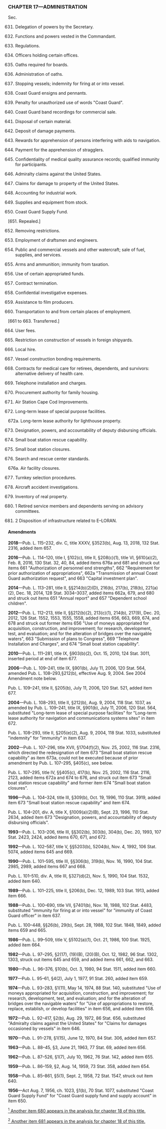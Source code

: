 ### **CHAPTER 17—ADMINISTRATION** ###

Sec.

631. Delegation of powers by the Secretary.

632. Functions and powers vested in the Commandant.

633. Regulations.

634. Officers holding certain offices.

635. Oaths required for boards.

636. Administration of oaths.

637. Stopping vessels; indemnity for firing at or into vessel.

638. Coast Guard ensigns and pennants.

639. Penalty for unauthorized use of words "Coast Guard".

640. Coast Guard band recordings for commercial sale.

641. Disposal of certain material.

642. Deposit of damage payments.

643. Rewards for apprehension of persons interfering with aids to navigation.

644. Payment for the apprehension of stragglers.

645. Confidentiality of medical quality assurance records; qualified immunity for participants.

646. Admiralty claims against the United States.

647. Claims for damage to property of the United States.

648. Accounting for industrial work.

649. Supplies and equipment from stock.

650. Coast Guard Supply Fund.

[651. Repealed.]

652. Removing restrictions.

653. Employment of draftsmen and engineers.

654. Public and commercial vessels and other watercraft; sale of fuel, supplies, and services.

655. Arms and ammunition; immunity from taxation.

656. Use of certain appropriated funds.

657. Contract termination.

658. Confidential investigative expenses.

659. Assistance to film producers.

660. Transportation to and from certain places of employment.

[661 to 663. Transferred.]

664. User fees.

665. Restriction on construction of vessels in foreign shipyards.

666. Local hire.

667. Vessel construction bonding requirements.

668. Contracts for medical care for retirees, dependents, and survivors: alternative delivery of health care.

669. Telephone installation and charges.

670. Procurement authority for family housing.

671. Air Station Cape Cod Improvements.

672. Long-term lease of special purpose facilities.

672a. Long-term lease authority for lighthouse property.

673. Designation, powers, and accountability of deputy disbursing officials.

674. Small boat station rescue capability.

675. Small boat station closures.

676. Search and rescue center standards.

676a. Air facility closures.

677. Turnkey selection procedures.

678. Aircraft accident investigations.

679. Inventory of real property.

680. 1 Retired service members and dependents serving on advisory committees.

681. 2 Disposition of infrastructure related to E–LORAN.

#### Amendments ####

**2018**—Pub. L. 115–232, div. C, title XXXV, §3523(b), Aug. 13, 2018, 132 Stat. 2316, added item 657.

**2016**—Pub. L. 114–120, title I, §102(c), title II, §208(c)(1), title VI, §610(a)(2), Feb. 8, 2016, 130 Stat. 32, 40, 84, added items 676a and 681 and struck out items 661 "Authorization of personnel end strengths", 662 "Requirement for prior authorization of appropriations", 662a "Transmission of annual Coast Guard authorization request", and 663 "Capital investment plan".

**2014**—Pub. L. 113–281, title II, §§214(b)(2)(D), 216(b), 217(b), 218(b), 221(a)(2), Dec. 18, 2014, 128 Stat. 3034–3037, added items 662a, 679, and 680 and struck out items 651 "Annual report" and 657 "Dependent school children".

**2012**—Pub. L. 112–213, title II, §§212(b)(2), 213(c)(1), 214(b), 217(9), Dec. 20, 2012, 126 Stat. 1552, 1553, 1555, 1558, added items 656, 663, 669, 674, and 678 and struck out former items 656 "Use of moneys appropriated for acquisition, construction, and improvement; for research, development, test, and evaluation; and for the alteration of bridges over the navigable waters", 663 "Submission of plans to Congress", 669 "Telephone Installation and Charges", and 674 "Small boat station capability".

**2010**—Pub. L. 111–281, title IX, §903(b)(2), Oct. 15, 2010, 124 Stat. 3011, inserted period at end of item 677.

**2006**—Pub. L. 109–241, title IX, §901(b), July 11, 2006, 120 Stat. 564, amended Pub. L. 108–293,§212(b), effective Aug. 9, 2004. See 2004 Amendment note below.

Pub. L. 109–241, title II, §205(b), July 11, 2006, 120 Stat. 521, added item 677.

**2004**—Pub. L. 108–293, title II, §212(b), Aug. 9, 2004, 118 Stat. 1037, as amended by Pub. L. 109–241, title IX, §901(b), July 11, 2006, 120 Stat. 564, substituted "Long-term lease of special purpose facilities" for "Long-term lease authority for navigation and communications systems sites" in item 672.

Pub. L. 108–293, title II, §205(e)(2), Aug. 9, 2004, 118 Stat. 1033, substituted "indemnity" for "immunity" in item 637.

**2002**—Pub. L. 107–296, title XVII, §1704(f)(2), Nov. 25, 2002, 116 Stat. 2316, which directed the redesignation of item 673 "Small boat station rescue capability" as item 673a, could not be executed because of prior amendment by Pub. L. 107–295, §405(c), see below.

Pub. L. 107–295, title IV, §§405(c), 417(b), Nov. 25, 2002, 116 Stat. 2116, 2123, added items 672a and 674 to 676, and struck out item 673 "Small boat station rescue capability" and former item 674 "Small boat station closures".

**1996**—Pub. L. 104–324, title III, §309(b), Oct. 19, 1996, 110 Stat. 3919, added item 673 "Small boat station rescue capability" and item 674.

Pub. L. 104–201, div. A, title X, §1009(a)(2)(B), Sept. 23, 1996, 110 Stat. 2634, added item 673 "Designation, powers, and accountability of deputy disbursing officials".

**1993**—Pub. L. 103–206, title III, §§302(b), 303(b), 304(b), Dec. 20, 1993, 107 Stat. 2423, 2424, added items 670, 671, and 672.

**1992**—Pub. L. 102–587, title V, §§5203(b), 5204(b), Nov. 4, 1992, 106 Stat. 5074, added items 645 and 669.

**1990**—Pub. L. 101–595, title III, §§306(b), 319(b), Nov. 16, 1990, 104 Stat. 2985, 2989, added items 667 and 668.

Pub. L. 101–510, div. A, title III, §327(d)(2), Nov. 5, 1990, 104 Stat. 1532, added item 640.

**1989**—Pub. L. 101–225, title II, §206(b), Dec. 12, 1989, 103 Stat. 1913, added item 666.

**1988**—Pub. L. 100–690, title VII, §7401(b), Nov. 18, 1988, 102 Stat. 4483, substituted "immunity for firing at or into vessel" for "immunity of Coast Guard officer" in item 637.

Pub. L. 100–448, §§26(b), 29(b), Sept. 28, 1988, 102 Stat. 1848, 1849, added items 659 and 665.

**1986**—Pub. L. 99–509, title V, §5102(a)(1), Oct. 21, 1986, 100 Stat. 1925, added item 664.

**1982**—Pub. L. 97–295, §2(17), (19)(B), (20)(B), Oct. 12, 1982, 96 Stat. 1302, 1303, struck out items 645 and 659, and added items 661, 662, and 663.

**1980**—Pub. L. 96–376, §10(b), Oct. 3, 1980, 94 Stat. 1511, added item 660.

**1977**—Pub. L. 95–61, §4(2), July 1, 1977, 91 Stat. 260, added item 659.

**1974**—Pub. L. 93–283, §1(11), May 14, 1974, 88 Stat. 140, substituted "Use of moneys appropriated for acquisition, construction, and improvement; for research, development, test, and evaluation; and for the alteration of bridges over the navigable waters" for "Use of appropriations to restore, replace, establish, or develop facilities" in item 656, and added item 658.

**1972**—Pub. L. 92–417, §2(b), Aug. 29, 1972, 86 Stat. 656, substituted "Admiralty claims against the United States" for "Claims for damages occasioned by vessels" in item 646.

**1970**—Pub. L. 91–278, §1(15), June 12, 1970, 84 Stat. 306, added item 657.

**1963**—Pub. L. 88–45, §3, June 21, 1963, 77 Stat. 69, added item 656.

**1962**—Pub. L. 87–526, §1(7), July 10, 1962, 76 Stat. 142, added item 655.

**1959**—Pub. L. 86–159, §2, Aug. 14, 1959, 73 Stat. 358, added item 654.

**1958**—Pub. L. 85–861, §5(1), Sept. 2, 1958, 72 Stat. 1547, struck out item 640.

**1956**—Act Aug. 7, 1956, ch. 1023, §1(b), 70 Stat. 1077, substituted "Coast Guard Supply Fund" for "Coast Guard supply fund and supply account" in item 650.

[<sup>1</sup> Another item 680 appears in the analysis for chapter 18 of this title.](#CHAPTER17_1)

[<sup>2</sup> Another item 681 appears in the analysis for chapter 18 of this title.](#CHAPTER17_2)